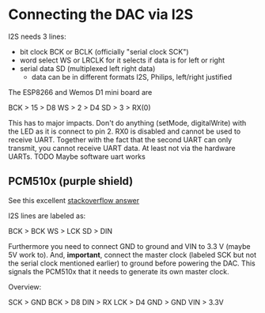 # Connecting the DAC via I2S


I2S needs 3 lines:

* bit clock BCK or BCLK (officially "serial clock SCK")
* word select WS or LRCLK for it selects if data is for left or right
* serial data SD (multiplexed left right data)
  * data can be in different formats I2S, Philips, left/right justified

The ESP8266 and Wemos D1 mini board are

BCK > 15 > D8
WS > 2 > D4
SD > 3 > RX(0)

This has to major impacts. Don't do anything (setMode, digitalWrite) with the LED as it is connect to pin 2.
RX0 is disabled and cannot be used to receive UART.
Together with the fact that the second UART can only transmit, you cannot receive UART data.
At least not via the hardware UARTs.
TODO Maybe software uart works


## PCM510x (purple shield)

See this excellent [stackoverflow answer](https://raspberrypi.stackexchange.com/questions/76188/how-to-make-pcm5102-dac-work-on-raspberry-pi-zerow/94951#94951)

I2S lines are labeled as:

BCK > BCK
WS > LCK
SD > DIN

Furthermore you need to connect GND to ground and VIN to 3.3 V (maybe 5V work to).
And, **important**, connect the master clock (labeled SCK but not the serial clock mentioned earlier) to ground before powering the DAC.
This signals the PCM510x that it needs to generate its own master clock.


Overview:

SCK > GND
BCK > D8
DIN > RX
LCK > D4
GND > GND
VIN > 3.3V
